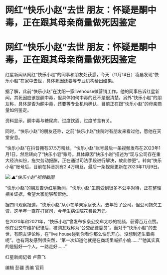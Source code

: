 # 网红“快乐小赵”去世 朋友：怀疑是酮中毒，正在跟其母亲商量做死因鉴定

# 网红“快乐小赵”去世 朋友：怀疑是酮中毒，正在跟其母亲商量做死因鉴定

红星新闻从网红“快乐小赵”的同事和朋友处获悉，今天（11月14日）凌晨发现“快乐小赵”在家中去世，具体死因还要等专业机构给出结果。

据了解，此前“快乐小赵”在沈阳一家livehouse做营销工作。他的同事告诉红星新闻，其死因应该是酮中毒，但具体如何中毒的还不是很清楚。另外“快乐小赵”的朋友称，具体是否为酮中毒，还要等专业机构确认，目前正在跟“快乐小赵”的母亲商量如何鉴定。

资料显示，酮中毒与糖尿病、过度饮酒、过度节食有关。

同时，“快乐小赵”的朋友还称，之前“快乐小赵”住院时有朋友来看过他，愿他在天堂安息。

“快乐小赵”在抖音拥有37.5万粉丝，“快乐小赵”账号最后一条视频发布在2023年1月1日，然后转向了“快乐小皂”账号。具体原因“快乐小赵”描述为“现与公司存在重大经济纠纷，拖欠劳动报酬，正在通过司法手段进行解决，故此停更”。转向“快乐小皂”账号后，目前在抖音拥有2.4万粉丝，最后一条视频更新在2023年11月9日。

![](https://inews.gtimg.com/om_bt/O60rLyys_dACZ2BR8k7v2oLXkh7HxJU3bHSUprRhdrT4AAA/1000)
_▲“快乐小赵”视频截图_

“快乐小赵”的朋友告诉红星新闻，“快乐小赵”生前受到很多不公平对待，正在整理相关证据，希望大家能够帮帮他。

据四川观察报道，“快乐小赵”从小在单亲家庭长大，去年签了公司，但公司拖欠工资，这半年一直在打官司，今年生病住院花费数万元。

在2020年和2021年，“快乐小赵”曾发布多条公交车太吵的视频，获得百万点赞。他在公交车维护纪律后，被网友戏称为“公交纪律委员”。而对于“快乐小赵”的去世，有网友评论称，在“live
house碰到你看你那么快乐开心，没想到还生着病呢”。也有网友感到很突然，“第一次知道他就是在商场里喊抓小偷……”“他其实真的是挺好一个人，一路走好……”

红星新闻记者 卢燕飞

编辑 彭疆 责编 官莉

